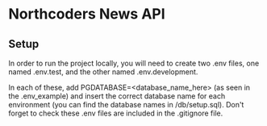 # Northcoders News API

## Setup

In order to run the project locally, you will need to create two .env files, one named .env.test, and the other named .env.development.

In each of these, add PGDATABASE=<database_name_here> (as seen in the .env_example) and insert the correct database name for each environment (you can find the database names in /db/setup.sql). Don't forget to check these .env files are included in the .gitignore file.
